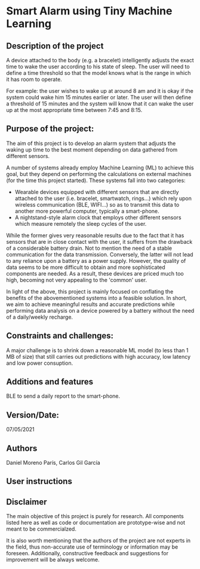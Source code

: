 # Smart Alarm using Tiny Machine Learning

## Description of the project
A device attached to the body (e.g. a bracelet) intelligently adjusts the exact time to wake the user according to his state of sleep. The user will need to define a time threshold so that the model knows what is the range in which it has room to operate.

For example: the user wishes to wake up at around 8 am and it is okay if the system could wake him 15 minutes earlier or later. The user will then define a threshold of 15 minutes and the system will know that it can wake the user up at the most appropriate time between 7:45 and 8:15.


## Purpose of the project:
The aim of this project is to develop an alarm system that adjusts the waking up time to the best moment depending on data gathered from different sensors.

A number of systems already employ Machine Learning (ML) to achieve this goal, but they depend on performing the calculations on external machines (for the time this project started). These systems fall into two categories:

- Wearable devices equipped with different sensors that are directly attached to the user (i.e. bracelet, smartwatch, rings...) which rely upon wireless communication (BLE, WIFI...) so as to transmit this data to another more powerful computer, typically a smart-phone.
- A nightstand-style alarm clock that employs other different sensors which measure remotely the sleep cycles of the user.

While the former gives very reasonable results due to the fact that it has sensors that are in close contact with the user, it suffers from the drawback of a considerable battery drain. Not to mention the need of a stable communication for the data transmission. 
Conversely, the latter will not lead to any reliance upon a battery as a power supply. However, the quality of data seems to be more difficult to obtain and more sophisticated components are needed. As a result, these devices are priced much too high, becoming not very appealing to the 'common' user.

In light of the above, this project is mainly focused on conflating the benefits of the abovementioned systems into a feasible solution. In short, we aim to achieve meaningful results and accurate predictions while performing data analysis on a device powered by a battery without the need of a daily/weekly recharge. 


## Constraints and challenges: 

A major challenge is to shrink down a reasonable ML model (to less than 1 MB of size) that still carries out predictions with high accuracy, low latency and low power consuption.


## Additions and features
BLE to send a daily report to the smart-phone.



## Version/Date: 

07/05/2021	


## Authors

Daniel Moreno París, Carlos Gil García


## User instructions



## Disclaimer

The main objective of this project is purely for research. All components listed here as well as code or documentation are prototype-wise and not meant to be commercialzed.

It is also worth mentioning that the authors of the project are not experts in the field, thus non-accurate use of terminology or information may be foreseen. Additionally, constructive feedback and suggestions for improvement will be always welcome.


